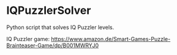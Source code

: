 # IQPuzzlerSolver
 Python script that solves IQ Puzzler levels.
 
IQ Puzzler game: https://www.amazon.de/Smart-Games-Puzzle-Brainteaser-Game/dp/B001MWRYJ0
